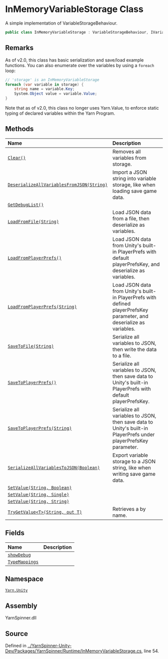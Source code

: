 <!-- This file was generated by a tool. Do not edit this file by hand. -->

# InMemoryVariableStorage Class

A simple implementation of VariableStorageBehaviour.


```csharp
public class InMemoryVariableStorage : VariableStorageBehaviour, IVariableStorage, IEnumerable<KeyValuePair<string, object>>
```
## Remarks

As of v2.0, this class has basic serialization and save/load example functions.
You can also enumerate over the variables by using a `foreach` loop:


```csharp    
// 'storage' is an InMemoryVariableStorage    
foreach (var variable in storage) {
    string name = variable.Key;
    System.Object value = variable.Value;
}   
```


Note that as of v2.0, this class no longer uses Yarn.Value, to
enforce static typing of declared variables within the Yarn Program.




## Methods
|Name|Description|
|:---|:---|
|[`Clear()`](/api/csharp/yarn.unity/inmemoryvariablestorage.clear.md)| Removes all variables from storage. |
|[`DeserializeAllVariablesFromJSON(String)`](/api/csharp/yarn.unity/inmemoryvariablestorage.deserializeallvariablesfromjson-system.string-.md)| Import a JSON string into variable storage, like when loading save game data. |
|[`GetDebugList()`](/api/csharp/yarn.unity/inmemoryvariablestorage.getdebuglist.md)||
|[`LoadFromFile(String)`](/api/csharp/yarn.unity/inmemoryvariablestorage.loadfromfile-system.string-.md)| Load JSON data from a file, then deserialize as variables. |
|[`LoadFromPlayerPrefs()`](/api/csharp/yarn.unity/inmemoryvariablestorage.loadfromplayerprefs.md)| Load JSON data from Unity's built-in PlayerPrefs with default playerPrefsKey, and deserialize as variables. |
|[`LoadFromPlayerPrefs(String)`](/api/csharp/yarn.unity/inmemoryvariablestorage.loadfromplayerprefs-system.string-.md)| Load JSON data from Unity's built-in PlayerPrefs with defined playerPrefsKey parameter, and deserialize as variables. |
|[`SaveToFile(String)`](/api/csharp/yarn.unity/inmemoryvariablestorage.savetofile-system.string-.md)| Serialize all variables to JSON, then write the data to a file. |
|[`SaveToPlayerPrefs()`](/api/csharp/yarn.unity/inmemoryvariablestorage.savetoplayerprefs.md)| Serialize all variables to JSON, then save data to Unity's built-in PlayerPrefs with default playerPrefsKey. |
|[`SaveToPlayerPrefs(String)`](/api/csharp/yarn.unity/inmemoryvariablestorage.savetoplayerprefs-system.string-.md)| Serialize all variables to JSON, then save data to Unity's built-in PlayerPrefs under playerPrefsKey parameter. |
|[`SerializeAllVariablesToJSON(Boolean)`](/api/csharp/yarn.unity/inmemoryvariablestorage.serializeallvariablestojson-system.boolean-.md)| Export variable storage to a JSON string, like when writing save game data. |
|[`SetValue(String, Boolean)`](/api/csharp/yarn.unity/inmemoryvariablestorage.setvalue-system.string,system.boolean-.md)||
|[`SetValue(String, Single)`](/api/csharp/yarn.unity/inmemoryvariablestorage.setvalue-system.string,system.single-.md)||
|[`SetValue(String, String)`](/api/csharp/yarn.unity/inmemoryvariablestorage.setvalue-system.string,system.string-.md)||
|[`TryGetValue<T>(String, out T)`](/api/csharp/yarn.unity/inmemoryvariablestorage.trygetvalue--1-system.string,--0@-.md)| Retrieves a <see cref="!:Value"></see> by name. |
## Fields
|Name|Description|
|:---|:---|
|[`showDebug`](/api/csharp/yarn.unity/inmemoryvariablestorage.showdebug.md)||
|[`TypeMappings`](/api/csharp/yarn.unity/inmemoryvariablestorage.typemappings.md)||
## Namespace
[`Yarn.Unity`](/api/csharp/yarn.unity/README.md)

## Assembly
YarnSpinner.dll

## Source
Defined in [../YarnSpinner-Unity-Dev/Packages/YarnSpinner/Runtime/InMemoryVariableStorage.cs](https://github.com/YarnSpinnerTool/YarnSpinner-Unity//blob/develop/Runtime/InMemoryVariableStorage.cs#L54), line 54.
